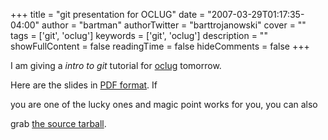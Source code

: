 +++
title = "git presentation for OCLUG"
date = "2007-03-29T01:17:35-04:00"
author = "bartman"
authorTwitter = "barttrojanowski"
cover = ""
tags = ['git', 'oclug']
keywords = ['git', 'oclug']
description = ""
showFullContent = false
readingTime = false
hideComments = false
+++

I am giving a *intro to git* tutorial for [oclug](http://oclug.on.ca/) tomorrow.



Here are the slides in [PDF format](/~bart/slides/intro-to-git/intro-to-git.pdf).  If 

you are one of the lucky ones and magic point works for you, you can also 

grab [the source tarball](/~bart/slides/intro-to-git/intro-to-git.tgz).
